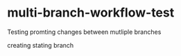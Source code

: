 # multi-branch-workflow-test
Testing promting changes between mutliple branches

creating stating branch